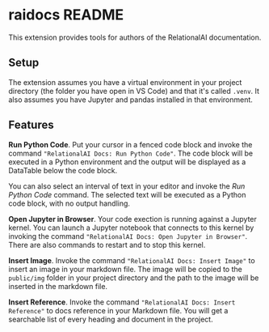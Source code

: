 # raidocs README

This extension provides tools for authors of the RelationalAI documentation.

## Setup

The extension assumes you have a virtual environment in your project directory (the folder you have open in VS Code) and that it's called `.venv`. It also assumes you have Jupyter and pandas installed in that environment.

## Features

**Run Python Code**. Put your cursor in a fenced code block and invoke the command `"RelationalAI Docs: Run Python Code"`. The code block will be executed in a Python environment and the output will be displayed as a DataTable below the code block.

You can also select an interval of text in your editor and invoke the *Run Python Code* command. The selected text will be executed as a Python code block, with no output handling.

**Open Jupyter in Browser**. Your code exection is running against a Jupyter kernel. You can launch a Jupyter notebook that connects to this kernel by invoking the command `"RelationalAI Docs: Open Jupyter in Browser"`. There are also commands to restart and to stop this kernel.

**Insert Image**. Invoke the command `"RelationalAI Docs: Insert Image"` to insert an image in your markdown file. The image will be copied to the `public/img` folder in your project directory and the path to the image will be inserted in the markdown file.

**Insert Reference**. Invoke the command `"RelationalAI Docs: Insert Reference"` to docs reference in your Markdown file. You will get a searchable list of every heading and document in the project.